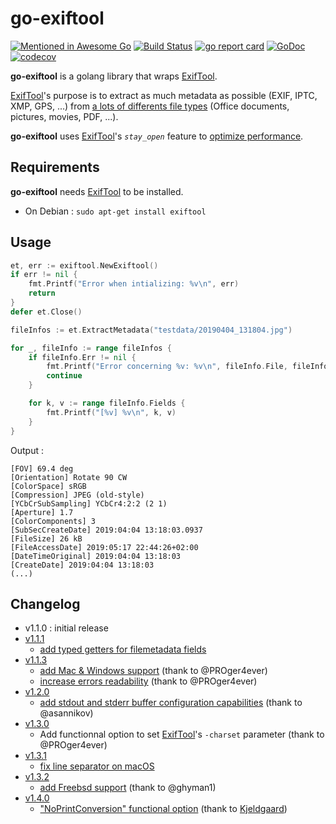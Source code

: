 # go-exiftool

[![Mentioned in Awesome Go](https://awesome.re/mentioned-badge.svg)](https://github.com/avelino/awesome-go)
[![Build Status](https://travis-ci.org/barasher/go-exiftool.svg?branch=master)](https://travis-ci.org/barasher/go-exiftool)
[![go report card](https://goreportcard.com/badge/github.com/barasher/go-exiftool "go report card")](https://goreportcard.com/report/github.com/barasher/go-exiftool)
[![GoDoc](https://godoc.org/github.com/barasher/go-exiftool?status.svg)](https://godoc.org/github.com/barasher/go-exiftool)
[![codecov](https://codecov.io/gh/barasher/go-exiftool/branch/master/graph/badge.svg)](https://codecov.io/gh/barasher/go-exiftool)

**go-exiftool** is a golang library that wraps [ExifTool](https://www.sno.phy.queensu.ca/~phil/exiftool/).

[ExifTool](https://www.sno.phy.queensu.ca/~phil/exiftool/)'s purpose is to extract as much metadata as possible (EXIF, IPTC, XMP, GPS, ...) from [a lots of differents file types](https://www.sno.phy.queensu.ca/~phil/exiftool/#supported) (Office documents, pictures, movies, PDF, ...).

**go-exiftool** uses [ExifTool](https://www.sno.phy.queensu.ca/~phil/exiftool/)'s *`stay_open`* feature to [optimize performance](https://www.sno.phy.queensu.ca/~phil/exiftool/#performance).

## Requirements

**go-exiftool** needs [ExifTool](https://www.sno.phy.queensu.ca/~phil/exiftool/) to be installed.

- On Debian : `sudo apt-get install exiftool`

## Usage

```go
et, err := exiftool.NewExiftool()
if err != nil {
    fmt.Printf("Error when intializing: %v\n", err)
    return
}
defer et.Close()

fileInfos := et.ExtractMetadata("testdata/20190404_131804.jpg")

for _, fileInfo := range fileInfos {
    if fileInfo.Err != nil {
        fmt.Printf("Error concerning %v: %v\n", fileInfo.File, fileInfo.Err)
        continue
    }

    for k, v := range fileInfo.Fields {
        fmt.Printf("[%v] %v\n", k, v)
    }
}
```

Output :

```
[FOV] 69.4 deg
[Orientation] Rotate 90 CW
[ColorSpace] sRGB
[Compression] JPEG (old-style)
[YCbCrSubSampling] YCbCr4:2:2 (2 1)
[Aperture] 1.7
[ColorComponents] 3
[SubSecCreateDate] 2019:04:04 13:18:03.0937
[FileSize] 26 kB
[FileAccessDate] 2019:05:17 22:44:26+02:00
[DateTimeOriginal] 2019:04:04 13:18:03
[CreateDate] 2019:04:04 13:18:03
(...)
```

## Changelog

- v1.1.0 : initial release
- [v1.1.1](https://github.com/barasher/go-exiftool/milestone/2)
  - [add typed getters for filemetadata fields](https://github.com/barasher/go-exiftool/issues/2)
- [v1.1.3](https://github.com/barasher/go-exiftool/milestone/3)
  - [add Mac & Windows support](https://github.com/barasher/go-exiftool/pull/7) (thank to @PROger4ever)
  - [increase errors readability](https://github.com/barasher/go-exiftool/pull/8) (thank to @PROger4ever)
- [v1.2.0](https://github.com/barasher/go-exiftool/milestone/4)
  - [add stdout and stderr buffer configuration capabilities](https://github.com/barasher/go-exiftool/issues/6) (thank to @asannikov)
- [v1.3.0](https://github.com/barasher/go-exiftool/milestone/5)
  - Add functionnal option to set [ExifTool](https://www.sno.phy.queensu.ca/~phil/exiftool/)'s `-charset` parameter (thank to @PROger4ever)
- [v1.3.1](https://github.com/barasher/go-exiftool/milestone/6)
  - [fix line separator on macOS](https://github.com/barasher/go-exiftool/issues/16)
- [v1.3.2](https://github.com/barasher/go-exiftool/milestone/7)
  - [add Freebsd support](https://github.com/barasher/go-exiftool/pull/21) (thank to @ghyman1)
- [v1.4.0](https://github.com/barasher/go-exiftool/milestone/8)
  - ["NoPrintConversion" functional option](https://github.com/barasher/go-exiftool/pull/24) (thank to [Kjeldgaard](https://github.com/Kjeldgaard))
